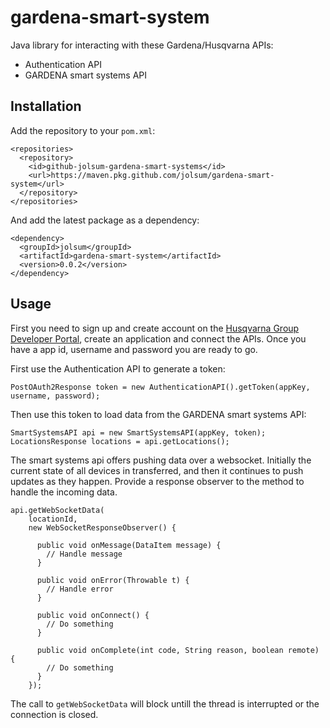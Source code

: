 # gardena-smart-system
Java library for interacting with these Gardena/Husqvarna APIs:
* Authentication API
* GARDENA smart systems API

## Installation
Add the repository to your `pom.xml`:
```
<repositories>
  <repository>
    <id>github-jolsum-gardena-smart-systems</id>
    <url>https://maven.pkg.github.com/jolsum/gardena-smart-system</url>
  </repository>
</repositories>
```
And add the latest package as a dependency:
```
<dependency>
  <groupId>jolsum</groupId>
  <artifactId>gardena-smart-system</artifactId>
  <version>0.0.2</version>
</dependency>
```

## Usage
First you need to sign up and create account on the [Husqvarna Group Developer Portal](https://developer.husqvarnagroup.cloud/docs/getting-started), create an application and connect the APIs. Once you have a app id, username and password you are ready to go.

First use the Authentication API to generate a token:
```
PostOAuth2Response token = new AuthenticationAPI().getToken(appKey, username, password);
```

Then use this token to load data from the GARDENA smart systems API:
```
SmartSystemsAPI api = new SmartSystemsAPI(appKey, token);
LocationsResponse locations = api.getLocations();
```

The smart systems api offers pushing data over a websocket. Initially the current state of all devices in transferred, and then it continues to push updates as they happen. Provide a response observer to the method to handle the incoming data.
```
api.getWebSocketData(
    locationId,
    new WebSocketResponseObserver() {

      public void onMessage(DataItem message) {
        // Handle message
      }

      public void onError(Throwable t) {
        // Handle error
      }

      public void onConnect() {
        // Do something
      }

      public void onComplete(int code, String reason, boolean remote) {
        // Do something
      }
    });
```
The call to `getWebSocketData` will block untill the thread is interrupted or the connection is closed.
